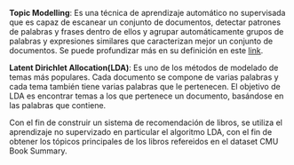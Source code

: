 **Topic Modelling**: Es una técnica de aprendizaje automático no supervisada que es capaz de escanear un conjunto de documentos, detectar patrones de palabras y frases dentro de ellos y agrupar automáticamente grupos de palabras y expresiones similares que caracterizan mejor un conjunto de documentos. Se puede profundizar más en su definición en este [link](https://monkeylearn.com/blog/introduction-to-topic-modeling/).

**Latent Dirichlet Allocation(LDA)**: Es uno de los métodos de modelado de temas más populares. Cada documento se compone de varias palabras y cada tema también tiene varias palabras que le pertenecen. El objetivo de LDA es encontrar temas a los que pertenece un documento, basándose en las palabras que contiene.

Con el fin de construir un sistema de recomendación de libros, se utiliza el aprendizaje no supervizado en particular el algoritmo LDA, con el fin de obtener los tópicos principales de los libros refereidos en el dataset CMU Book Summary.
